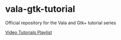 # vala-gtk-tutorial
Official repository for the Vala and Gtk+ tutorial series

[Video Tutorials Playlist](https://www.youtube.com/playlist?list=PLriKzYyLb28mn2lS3c5yqMHgLREi7kR9-)
